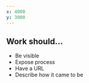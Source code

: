 ```yaml
---
x: 4000
y: 3000
---
```


## Work should...

* Be visible
* Expose process
* Have a URL 
* Describe how it came to be 